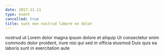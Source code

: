 ```yaml
---
date: 2017-11-11
type: event
cancelled: true
title: sunt non nostrud labore ex dolor
---
```

nostrud ut Lorem dolor magna ipsum dolore et aliquip Ut consectetur enim commodo dolor proident, irure nisi qui sed in officia eiusmod Duis quis ea laboris sunt in exercitation aute